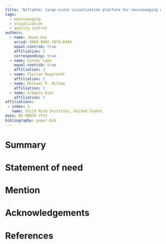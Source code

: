 ```yaml
---
title: 'NiftyOne: large-scale visualization platform for neuroimaging datasets'
tags:
  - neuroimaging
  - visualization
  - quality control
authors:
  - name: Jason Kai
    orcid: 0000-0002-7074-6348
    equal-contrib: true
    affiliation: 1
    corresponding: true
  - name: Connor Lane
    equal-contrib: true
    affiliation: 1
  - name: Florian Rupprecht
    affiliation: 1
  - name: Michael P. Milham
    affiliation: 1
  - name: Gregory Kiar
    affiliation: 1
affiliations:
 - index: 1
   name: Child Mind Institute, United States
date: DD MONTH YYYY
bibliography: paper.bib
---
```


# Summary

<!-- High-level functionality + purpose for lay audience (e.g. lay abstract) -->


# Statement of need

<!-- Illustrate research purpose and place in context of related work -->
<!--
`Gala` is an Astropy-affiliated Python package for galactic dynamics. Python
enables wrapping low-level languages (e.g., C) for speed without losing
flexibility or ease-of-use in the user-interface. The API for `Gala` was
designed to provide a class-based and user-friendly interface to fast (C or
Cython-optimized) implementations of common operations such as gravitational
potential and force evaluation, orbit integration, dynamical transformations,
and chaos indicators for nonlinear dynamics. `Gala` also relies heavily on and
interfaces well with the implementations of physical units and astronomical
coordinate systems in the `Astropy` package [@astropy] (`astropy.units` and
`astropy.coordinates`).

`Gala` was designed to be used by both astronomical researchers and by
students in courses on gravitational dynamics or astronomy. It has already been
used in a number of scientific publications [@Pearson:2017] and has also been
used in graduate courses on Galactic dynamics to, e.g., provide interactive
visualizations of textbook material [@Binney:2008]. The combination of speed,
design, and support for Astropy functionality in `Gala` will enable exciting
scientific explorations of forthcoming data releases from the *Gaia* mission
[@gaia] by students and experts alike. -->

<!-- # Citations

Citations to entries in paper.bib should be in
[rMarkdown](http://rmarkdown.rstudio.com/authoring_bibliographies_and_citations.html)
format.

If you want to cite a software repository URL (e.g. something on GitHub without a preferred
citation) then you can do it with the example BibTeX entry below for @fidgit.

For a quick reference, the following citation commands can be used:
- `@author:2001`  ->  "Author et al. (2001)"
- `[@author:2001]` -> "(Author et al., 2001)"
- `[@author1:2001; @author2:2001]` -> "(Author1 et al., 2001; Author2 et al., 2002)" -->

<!-- # Figures

Figures can be included like this:
![Caption for example figure.\label{fig:example}](figure.png)
and referenced from text using \autoref{fig:example}.

Figure sizes can be customized by adding an optional second parameter:
![Caption for example figure.](figure.png){ width=20% } -->

# Mention <!-- (if applicable) -->

<!-- Past or ongoing research projects using software + recent scholarly publications -->

# Acknowledgements

<!-- Financial + Research Support -->

# References

